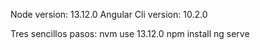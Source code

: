 Node version: 13.12.0
Angular Cli version: 10.2.0

Tres sencillos pasos:
nvm use 13.12.0
npm install
ng serve
